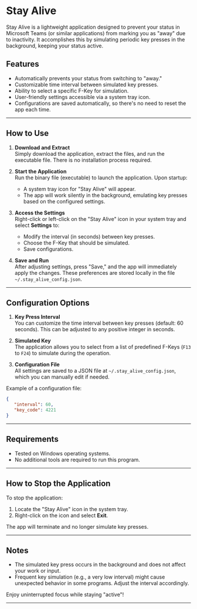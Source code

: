 # Stay Alive

Stay Alive is a lightweight application designed to prevent your status in Microsoft Teams (or similar applications) from marking you as "away" due to inactivity. It accomplishes this by simulating periodic key presses in the background, keeping your status active.

## Features

- Automatically prevents your status from switching to "away."
- Customizable time interval between simulated key presses.
- Ability to select a specific F-Key for simulation.
- User-friendly settings accessible via a system tray icon.
- Configurations are saved automatically, so there's no need to reset the app each time.

---

## How to Use

1. **Download and Extract**  
   Simply download the application, extract the files, and run the executable file. There is no installation process required.

2. **Start the Application**  
   Run the binary file (executable) to launch the application. Upon startup:
    - A system tray icon for "Stay Alive" will appear.
    - The app will work silently in the background, emulating key presses based on the configured settings.

3. **Access the Settings**  
   Right-click or left-click on the "Stay Alive" icon in your system tray and select **Settings** to:
    - Modify the interval (in seconds) between key presses.
    - Choose the F-Key that should be simulated.
    - Save configurations.

4. **Save and Run**  
   After adjusting settings, press "Save," and the app will immediately apply the changes. These preferences are stored locally in the file `~/.stay_alive_config.json`.

---

## Configuration Options

1. **Key Press Interval**  
   You can customize the time interval between key presses (default: 60 seconds). This can be adjusted to any positive integer in seconds.

2. **Simulated Key**  
   The application allows you to select from a list of predefined F-Keys (`F13` to `F24`) to simulate during the operation.

3. **Configuration File**  
   All settings are saved to a JSON file at `~/.stay_alive_config.json`, which you can manually edit if needed.

Example of a configuration file:

```json
{
   "interval": 60,
   "key_code": 4221
}
```

---

## Requirements

- Tested on Windows operating systems.
- No additional tools are required to run this program.

---

## How to Stop the Application

To stop the application:
1. Locate the "Stay Alive" icon in the system tray.
2. Right-click on the icon and select **Exit**.

The app will terminate and no longer simulate key presses.

---

## Notes

- The simulated key press occurs in the background and does not affect your work or input.
- Frequent key simulation (e.g., a very low interval) might cause unexpected behavior in some programs. Adjust the interval accordingly.

Enjoy uninterrupted focus while staying "active"!

---